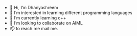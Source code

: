 - 👋 Hi, I’m Dhanyashreem
- 👀 I’m interested in learning different programming languages
- 🌱 I’m currently learning c++
- 💞️ I’m looking to collaborate on AIML
- 📫 to reach me mail me.

<!---
dhanyashreem2400/dhanyashreem2400 is a ✨ special ✨ repository because its `README.md` (this file) appears on your GitHub profile.
You can click the Preview link to take a look at your changes.
--->
